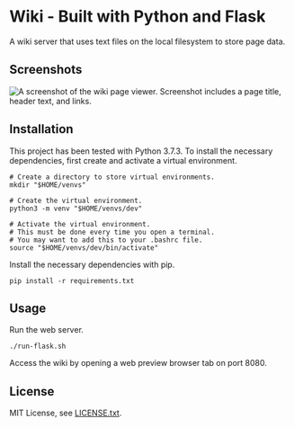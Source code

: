 # Wiki - Built with Python and Flask

A wiki server that uses text files on the local filesystem to store page data.

## Screenshots

![A screenshot of the wiki page viewer. Screenshot includes a page title, header text, and links.](screenshots/view.png)

## Installation

This project has been tested with Python 3.7.3. To install the necessary dependencies, first create and activate a virtual environment.

```
# Create a directory to store virtual environments.
mkdir "$HOME/venvs"

# Create the virtual environment.
python3 -m venv "$HOME/venvs/dev"

# Activate the virtual environment.
# This must be done every time you open a terminal.
# You may want to add this to your .bashrc file.
source "$HOME/venvs/dev/bin/activate"
```

Install the necessary dependencies with pip.

```
pip install -r requirements.txt
```

## Usage

Run the web server.

```
./run-flask.sh
```

Access the wiki by opening a web preview browser tab on port 8080.

## License

MIT License, see [LICENSE.txt](LICENSE.txt).